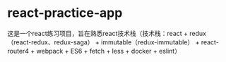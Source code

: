 # react-practice-app
这是一个react练习项目，旨在熟悉react技术栈（技术栈：react + redux（react-redux、redux-saga） + immutable（redux-immutable） + react-router4 + webpack + ES6 + fetch + less + docker + eslint）
